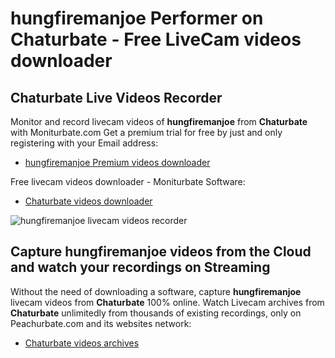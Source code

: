 # hungfiremanjoe Performer on Chaturbate - Free LiveCam videos downloader

## Chaturbate Live Videos Recorder

Monitor and record livecam videos of **hungfiremanjoe** from **Chaturbate** with Moniturbate.com
Get a premium trial for free by just and only registering with your Email address:
* [hungfiremanjoe Premium videos downloader](https://moniturbate.com/request-demo-licence-key.html)

Free livecam videos downloader - Moniturbate Software:
* [Chaturbate videos downloader](https://moniturbate.com/moniturbate-download-software.html)

![hungfiremanjoe livecam videos recorder](https://peachurnet.com/templates/moniturbate-software.png)


## Capture hungfiremanjoe videos from the Cloud and watch your recordings on Streaming

Without the need of downloading a software, capture **hungfiremanjoe** livecam videos from **Chaturbate** 100% online.
Watch Livecam archives from **Chaturbate** unlimitedly from thousands of existing recordings, only on Peachurbate.com and its websites network:
* [Chaturbate videos archives](https://peachurnet.com/)